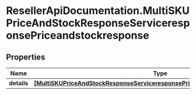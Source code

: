 # ResellerApiDocumentation.MultiSKUPriceAndStockResponseServiceresponsePriceandstockresponse

## Properties

Name | Type | Description | Notes
------------ | ------------- | ------------- | -------------
**details** | [**[MultiSKUPriceAndStockResponseServiceresponsePriceandstockresponseDetailsInner]**](MultiSKUPriceAndStockResponseServiceresponsePriceandstockresponseDetailsInner.md) |  | [optional] 


